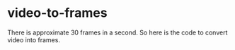 # video-to-frames
There is approximate 30 frames in a second. So here is the code to convert video into frames.
